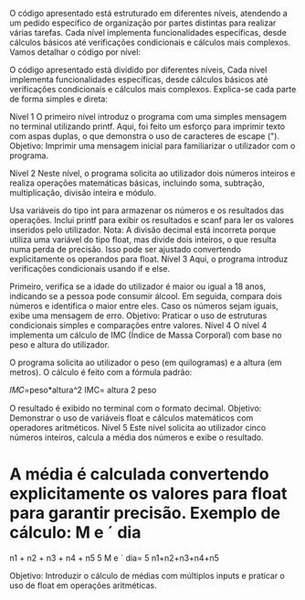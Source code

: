O código apresentado está estruturado em diferentes níveis, atendendo a um pedido específico de organização por partes distintas para realizar várias tarefas. Cada nível implementa funcionalidades específicas, desde cálculos básicos até verificações condicionais e cálculos mais complexos. Vamos detalhar o código por nível:

O código apresentado está dividido por diferentes níveis, Cada nível implementa funcionalidades específicas, desde cálculos básicos até verificações condicionais e cálculos mais complexos. Explica-se cada parte de forma simples e direta:

Nível 1
O primeiro nível introduz o programa com uma simples mensagem no terminal utilizando printf. Aqui, foi feito um esforço para imprimir texto com aspas duplas, o que demonstra o uso de caracteres de escape (\").
Objetivo: Imprimir uma mensagem inicial para familiarizar o utilizador com o programa.

Nível 2
Neste nível, o programa solicita ao utilizador dois números inteiros e realiza operações matemáticas básicas, incluindo soma, subtração, multiplicação, divisão inteira e módulo.

Usa variáveis do tipo int para armazenar os números e os resultados das operações.
Inclui printf para exibir os resultados e scanf para ler os valores inseridos pelo utilizador.
Nota: A divisão decimal está incorreta porque utiliza uma variável do tipo float, mas divide dois inteiros, o que resulta numa perda de precisão. Isso pode ser ajustado convertendo explicitamente os operandos para float.
Nível 3
Aqui, o programa introduz verificações condicionais usando if e else.

Primeiro, verifica se a idade do utilizador é maior ou igual a 18 anos, indicando se a pessoa pode consumir álcool.
Em seguida, compara dois números e identifica o maior entre eles. Caso os números sejam iguais, exibe uma mensagem de erro.
Objetivo: Praticar o uso de estruturas condicionais simples e comparações entre valores.
Nível 4
O nível 4 implementa um cálculo de IMC (Índice de Massa Corporal) com base no peso e altura do utilizador.

O programa solicita ao utilizador o peso (em quilogramas) e a altura (em metros).
O cálculo é feito com a fórmula padrão:

𝐼𝑀𝐶=peso*altura^2 IMC= altura 2
peso
​
 
O resultado é exibido no terminal com o formato decimal.
Objetivo: Demonstrar o uso de variáveis float e cálculos matemáticos com operadores aritméticos.
Nível 5
Este nível solicita ao utilizador cinco números inteiros, calcula a média dos números e exibe o resultado.

A média é calculada convertendo explicitamente os valores para float para garantir precisão.
Exemplo de cálculo:
M
e
ˊ
dia
=
n1
+
n2
+
n3
+
n4
+
n5
5
M 
e
ˊ
 dia= 
5
n1+n2+n3+n4+n5
​
 
Objetivo: Introduzir o cálculo de médias com múltiplos inputs e praticar o uso de float em operações aritméticas.

